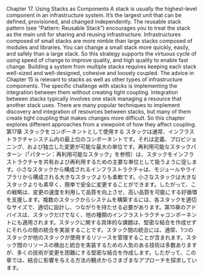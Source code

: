 Chapter 17. Using Stacks as Components A stack is usually the highest-level component in an infrastructure system. It’s the largest unit that can be defined, provisioned, and changed independently. The reusable stack pattern (see “Pattern: Reusable Stack”) encourages you to treat the stack as the main unit for sharing and reusing infrastructure. Infrastructures composed of small stacks are more nimble than large stacks composed of modules and libraries. You can change a small stack more quickly, easily, and safely than a large stack. So this strategy supports the virtuous cycle of using speed of change to improve quality, and high quality to enable fast change. Building a system from multiple stacks requires keeping each stack well-sized and well-designed, cohesive and loosely coupled. The advice in Chapter 15 is relevant to stacks as well as other types of infrastructure components. The specific challenge with stacks is implementing the integration between them without creating tight coupling. Integration between stacks typically involves one stack managing a resource that another stack uses. There are many popular techniques to implement discovery and integration of resources between stacks, but many of them create tight coupling that makes changes more difficult. So this chapter explores different approaches from a viewpoint of how they affect coupling.
第17章 スタックをコンポーネントとして使用する スタックは通常、インフラストラクチャシステム内の最上位のコンポーネントです。それは定義、プロビジョニング、および独立した変更が可能な最大の単位です。再利用可能なスタックパターン（「パターン：再利用可能なスタック」を参照）は、スタックをインフラストラクチャを共有および再利用するための主要な単位として扱うように促します。小さなスタックから構成されるインフラストラクチャは、モジュールやライブラリから構成される大きなスタックよりも柔軟です。小さなスタックは大きなスタックよりも素早く、簡単で安全に変更することができます。したがって、この戦略は、変更の速度を利用して品質を向上させ、高い品質を可能にする好循環を支援します。複数のスタックからシステムを構築するには、各スタックを適切なサイズで、適切に設計し、つながりを持たせる必要があります。第15章のアドバイスは、スタックだけでなく、他の種類のインフラストラクチャコンポーネントにも適用されます。スタックに関する具体的な課題は、堅密な結合を作成せずにそれらの間の統合を実装することです。スタック間の統合には、通常、1つのスタックが他のスタックが使用するリソースを管理することが含まれます。スタック間のリソースの検出と統合を実装するための人気のある技術は多数ありますが、多くの技術が変更を困難にする堅密な結合を作成します。したがって、この章では、結合に影響を与える方法の観点からさまざまなアプローチを探求しています。